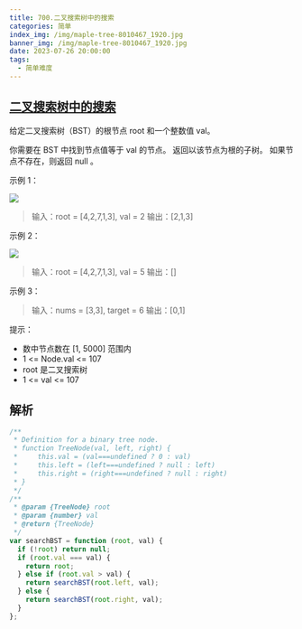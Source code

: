 ```yaml
---
title: 700.二叉搜索树中的搜索
categories: 简单
index_img: /img/maple-tree-8010467_1920.jpg
banner_img: /img/maple-tree-8010467_1920.jpg
date: 2023-07-26 20:00:00
tags:
  - 简单难度
---
```


## [二叉搜索树中的搜索](https://leetcode.cn/problems/search-in-a-binary-search-tree/)

给定二叉搜索树（BST）的根节点 root 和一个整数值 val。

你需要在 BST 中找到节点值等于 val 的节点。 返回以该节点为根的子树。 如果节点不存在，则返回 null 。

<!-- more -->

示例 1：

<img src="/img/700/tree1.jpg" />

> 输入：root = [4,2,7,1,3], val = 2
> 输出：[2,1,3]

示例 2：

<img src="/img/700/tree2.jpg" />

> 输入：root = [4,2,7,1,3], val = 5
> 输出：[]

示例 3：

> 输入：nums = [3,3], target = 6
> 输出：[0,1]

提示：

- 数中节点数在 [1, 5000] 范围内
- 1 <= Node.val <= 107
- root 是二叉搜索树
- 1 <= val <= 107

## 解析

```javascript
/**
 * Definition for a binary tree node.
 * function TreeNode(val, left, right) {
 *     this.val = (val===undefined ? 0 : val)
 *     this.left = (left===undefined ? null : left)
 *     this.right = (right===undefined ? null : right)
 * }
 */
/**
 * @param {TreeNode} root
 * @param {number} val
 * @return {TreeNode}
 */
var searchBST = function (root, val) {
  if (!root) return null;
  if (root.val === val) {
    return root;
  } else if (root.val > val) {
    return searchBST(root.left, val);
  } else {
    return searchBST(root.right, val);
  }
};
```
